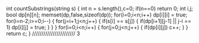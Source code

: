 int countSubstrings(string s) {
int n = s.length(),c=0;
if(n==0)
return 0;
int i,j;
bool dp[n][n];
memset(dp,false,sizeof(dp));
for(i=0;i<n;i++)
dp[i][i] = true;
for(i=n-2;i>=0;i--)
{
for(j=i+1;j<n;j++)
{
if(s[i] == s[j])
{
if(dp[i+1][j-1] || j-i == 1)
dp[i][j] = true;
}
}
}
for(i=0;i<n;i++)
{
for(j=0;j<n;j++)
{
if(dp[i][j])
c++;
}
}
return c;
}
/////////////////////// 3